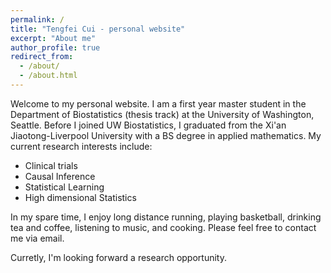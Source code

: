 ```yaml
---
permalink: /
title: "Tengfei Cui - personal website"
excerpt: "About me"
author_profile: true
redirect_from: 
  - /about/
  - /about.html
---
```


Welcome to my personal website. I am a first year master student in the Department of Biostatistics (thesis track) at the University of Washington, Seattle. Before I joined UW Biostatistics,  I graduated from the Xi'an Jiaotong-Liverpool University with a BS degree in applied mathematics. 
My current research interests include:

* Clinical trials
* Causal Inference
* Statistical Learning
* High dimensional Statistics

In my spare time, I enjoy long distance running, playing basketball, drinking tea and coffee, listening to music, and cooking. Please feel free to contact me via email.

Curretly, I'm looking forward a research opportunity.
